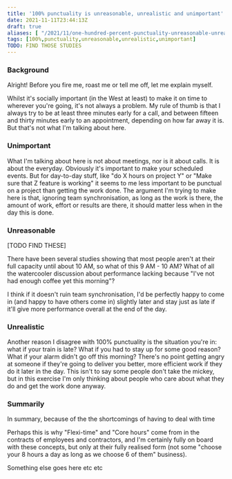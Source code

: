 ```yaml
---
title: '100% punctuality is unreasonable, unrealistic and unimportant'
date: 2021-11-11T23:44:13Z
draft: true
aliases: [ "/2021/11/one-hundred-percent-punctuality-unreasonable-unrealistic-unimportant" ]
tags: [100%,punctuality,unreasonable,unrealistic,unimportant]
TODO: FIND THOSE STUDIES
---
```


### Background

Alright! Before you fire me, roast me or tell me off, let me explain myself.

Whilst it's socially important (in the West at least) to make it on time to wherever you're going, it's not always a problem. My rule of thumb is that I always try to be at least three minutes early for a call, and between fifteen and thirty minutes early to an appointment, depending on how far away it is. But that's not what I'm talking about here.

### Unimportant

What I'm talking about here is not about meetings, nor is it about calls. It is about the everyday. Obviously it's important to make your scheduled events. But for day-to-day stuff, like "do X hours on project Y" or "Make sure that Z feature is working" it seems to me less important to be punctual on a project than getting the work done. The argument I'm trying to make here is that, ignoring team synchronisation, as long as the work is there, the amount of work, effort or results are there, it should matter less when in the day this is done.

### Unreasonable

[TODO FIND THESE]

There have been several studies showing that most people aren't at their full capacity until about 10 AM, so what of this 9 AM - 10 AM? What of all the watercooler discussion about performance lacking because "I've not had enough coffee yet this morning"?

I think if it doesn't ruin team synchronisation, I'd be perfectly happy to come in (and happy to have others come in) slightly later and stay just as late if it'll give more performance overall at the end of the day.

### Unrealistic

Another reason I disagree with 100% punctuality is the situation you're in: what if your train is late? What if you had to stay up for some good reason? What if your alarm didn't go off this morning? There's no point getting angry at someone if they're going to deliver you better, more efficient work if they do it later in the day. This isn't to say some people don't take the mickey, but in this exercise I'm only thinking about people who care about what they do and get the work done anyway.

### Summarily

In summary, because of the the shortcomings of having to deal with time

Perhaps this is why "Flexi-time" and "Core hours" come from in the contracts of employees and contractors, and I'm certainly fully on board with these concepts, but only at their fully realised form (not some "choose your 8 hours a day as long as we choose 6 of them" business).

Something else goes here etc etc